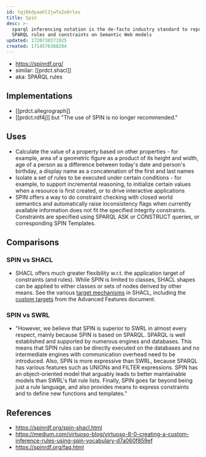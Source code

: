 ```yaml
---
id: tqj6kdyaahl2jwfa2o0rlos
title: Spin
desc: >-
  sparql inferencing notation is the de-facto industry standard to represent
  SPARQL rules and constraints on Semantic Web models
updated: 1720738371925
created: 1714576388204
---
```


- https://spinrdf.org/
- similar: [[prdct.shacl]]
- aka: SPARQL rules

## Implementations

- [[prdct.allegrograph]]
- [[prdct.rdf4j]] but "The use of SPIN is no longer recommended."

## Uses

- Calculate the value of a property based on other properties - for example, area of a geometric figure as a product of its height and width, age of a person as a difference between today's date and person's birthday, a display name as a concatenation of the first and last names
- Isolate a set of rules to be executed under certain conditions - for example, to support incremental reasoning, to initialize certain values when a resource is first created, or to drive interactive applications
- SPIN offers a way to do constraint checking with closed world semantics and automatically raise inconsistency flags when currently available information does not fit the specified integrity constraints. Constraints are specified using SPARQL ASK or CONSTRUCT queries, or corresponding SPIN Templates.


## Comparisons

### SPIN vs SHACL

- SHACL offers much greater flexibility w.r.t. the application target of constraints (and rules). While SPIN is limited to classes, SHACL shapes can be applied to either classes or sets of nodes derived by other means. See the various [target mechanisms](https://www.w3.org/TR/shacl/#targets) in SHACL, including the [custom targets](https://www.w3.org/TR/shacl-af/#targets) from the Advanced Features document.

### SPIN vs SWRL

- "However, we believe that SPIN is superior to SWRL in almost every respect, mainly because SPIN is based on SPARQL. SPARQL is well established and supported by numerous engines and databases. This means that SPIN rules can be directly executed on the databases and no intermediate engines with communication overhead need to be introduced. Also, SPIN is more expressive than SWRL, because SPARQL has various features such as UNIONs and FILTER expressions. SPIN has an object-oriented model that arguably leads to better maintainable models than SWRL's flat rule lists. Finally, SPIN goes far beyond being just a rule language, and also provides means to express constraints and to define new functions and templates."


## References

- https://spinrdf.org/spin-shacl.html
- https://medium.com/virtuoso-blog/virtuoso-8-0-creating-a-custom-inference-rules-using-spin-vocabulary-d7a060f859ef
- https://spinrdf.org/faq.html